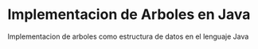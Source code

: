# Implementacion de Arboles en Java
Implementacion de arboles como estructura de datos en el lenguaje Java
